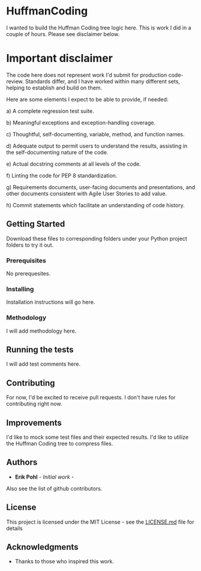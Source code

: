 # HuffmanCoding

I wanted to build the Huffman Coding tree logic here.  This is work I did in a couple of hours.  Please see disclaimer below.

# Important disclaimer

The code here does not represent work I'd submit for production code-review.  Standards differ, and I have worked within many different
sets, helping to establish and build on them.

Here are some elements I expect to be able to provide, if needed:

a) A complete regression test suite.

b) Meaningful exceptions and exception-handling coverage.

c) Thoughtful, self-documenting, variable, method, and function names.

d) Adequate output to permit users to understand the results, assisting in the self-documenting nature of the code.

e) Actual docstring comments at all levels of the code.

f) Linting the code for PEP 8 standardization.

g) Requirements documents, user-facing documents and presentations, and other documents consistent with Agile User Stories to add value.

h) Commit statements which facilitate an understanding of code history.


## Getting Started

Download these files to corresponding folders under your Python project folders to try it out.  

### Prerequisites

No prerequesites.

### Installing

Installation instructions will go here.

### Methodology

I will add methodology here.

## Running the tests

I will add test comments here.

## Contributing

For now, I'd be excited to receive pull requests.  I don't have rules for contributing right now.

## Improvements

I'd like to mock some test files and their expected results.
I'd like to utilize the Huffman Coding tree to compress files.

## Authors

* **Erik Pohl** - *Initial work* - 

Also see the list of github contributors.

## License

This project is licensed under the MIT License - see the [LICENSE.md](LICENSE.md) file for details

## Acknowledgments

* Thanks to those who inspired this work.
